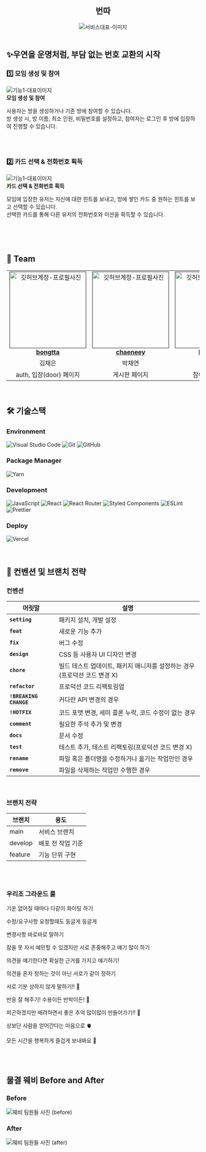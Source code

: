 <div align="center">

<h2> 번따 </h2>

<img src="https://github.com/user-attachments/assets/c8d4878e-61a5-471b-bb66-1ae42711a02f"  alt="서비스대표-이미지" />
</div>

<br/>

<h2> ✨우연을 운명처럼, 부담 없는 번호 교환의 시작 </h2>

<h3> 1️⃣ 모임 생성 및 참여 </h3>
<img src="https://github.com/user-attachments/assets/0582a0cf-a62e-461a-ab35-f8fe01e6b71b"  alt="기능1-대표이미지" />
<div ><strong> 모임 생성 및 참여 </strong> 
  
<p>사용자는 방을 생성하거나 기존 방에 참여할 수 있습니다. <br/>방 생성 시, 방 이름, 최소 인원, 비밀번호를 설정하고, 참여자는 로그인 후 방에 입장하여 진행할 수 있습니다.</p><br/></div>

<br/>

<h3> 2️⃣ 카드 선택 & 전화번호 획득 </h3>
<img src="https://github.com/user-attachments/assets/f43bf288-4db4-4392-9c64-a99f01e92c9e"  alt="기능1-대표이미지" />
<div ><strong> 카드 선택 & 전화번호 획득 </strong>  

<p>모임에 입장한 유저는 자신에 대한 힌트를 보내고, 방에 쌓인 카드 중 원하는 힌트를 보고 선택할 수 있습니다. <br/>선택한 카드를 통해 다른 유저의 전화번호와 미션을 획득할 수 있습니다.</p><br/></div>

<br/>
<br/>

<h2> 👥 Team </h2>

<table align="center">
    <tr align="center">
      <td style="min-width: 150px;">
            <a href="">
              <img src="https://github.com/user-attachments/assets/0ae2e2ba-1246-4099-825c-57ca5afb97dc" width="200" alt="깃허브계정-프로필사진">
              <br />
              <b>bongtta</b>
            </a>
        </td>
      <td style="min-width: 150px;">
            <a href="">
              <img src="https://github.com/user-attachments/assets/87687b8a-298a-4b59-86d0-37a23ba89e49" width="200" alt="깃허브계정-프로필사진">
              <br />
              <b>chaeneey</b>
            </a>
        </td>
      <td style="min-width: 150px;">
            <a href="">
              <img src="https://github.com/user-attachments/assets/d52b95c2-eff1-493f-83e0-5c888b1c89ef" width="200" alt="깃허브계정-프로필사진">
              <br />
              <b>heesunee</b>
            </a>
        </td>
      <td style="min-width: 150px;">
            <a href="">
              <img src="https://github.com/user-attachments/assets/1304e0b8-e1d6-4d25-a20f-3690e763cd75" width="200" alt="깃허브계정-프로필사진">
              <br />
              <b>constantly-dev</b>
            </a>
        </td>
    </tr>
    <tr align="center">
       <td>
            김채은 <br/>
      </td>
       <td>
            박채연 <br/>
      </td>
       <td>
            박희선 <br/>
      </td>
      <td>
            이진혁 <br/>
      </td>
    </tr>
  	<tr align="center">
       <td>
            auth, 입장(door) 페이지 <br/>
      </td>
       <td>
            게시판 페이지 <br/>
      </td>
       <td>
            참여하기 페이지 <br/>
      </td>
      <td>
            방 만들기 페이지 <br/>
      </td>
    </tr>
</table>

<br/>

<h2> 🛠 기술스택 </h2>

### Environment
![Visual Studio Code](https://img.shields.io/badge/Visual%20Studio%20Code-0078d7.svg?style=for-the-badge&logo=visual-studio-code&logoColor=white)
![Git](https://img.shields.io/badge/Git-F05032?style=for-the-badge&logo=Git&logoColor=white)
![GitHub](https://img.shields.io/badge/github-%23121011.svg?style=for-the-badge&logo=github&logoColor=white)

### Package Manager
![Yarn](https://img.shields.io/badge/yarn-%232C8EBB.svg?style=for-the-badge&logo=yarn&logoColor=white)

### Development
![JavaScript](https://img.shields.io/badge/javascript-%23323330.svg?style=for-the-badge&logo=javascript&logoColor=%23F7DF1E)
![React](https://img.shields.io/badge/react-%2320232a.svg?style=for-the-badge&logo=react&logoColor=%2361DAFB)
![React Router](https://img.shields.io/badge/React_Router-CA4245?style=for-the-badge&logo=react-router&logoColor=white)
![Styled Components](https://img.shields.io/badge/styled--components-DB7093?style=for-the-badge&logo=styled-components&logoColor=white)
![ESLint](https://img.shields.io/badge/ESLint-4B3263?style=for-the-badge&logo=eslint&logoColor=white)
![Prettier](https://img.shields.io/badge/prettier-%23F7B93E.svg?style=for-the-badge&logo=prettier&logoColor=black)

### Deploy
![Vercel](https://img.shields.io/badge/vercel-%23000000.svg?style=for-the-badge&logo=vercel&logoColor=white)


<br/>

<h2>  📄 컨벤션 및 브랜치 전략 </h2>

<h3> 컨벤션 </h3>

| 머릿말 | 설명 |
| --- | --- |
| **`setting`** | 패키지 설치, 개발 설정 |
| **`feat`** | 새로운 기능 추가 |
| **`fix`** | 버그 수정 |
| **`design`** | CSS 등 사용자 UI 디자인 변경 |
| **`chore`** | 빌드 테스트 업데이트, 패키지 매니저를 설정하는 경우(프로덕션 코드 변경 X) |
| **`refactor`** | 프로덕션 코드 리팩토링업 |
| **`!BREAKING CHANGE`** | 커다란 API 변경의 경우 |
| **`!HOTFIX`** | 코드 포맷 변경, 세미 콜론 누락, 코드 수정이 없는 경우 |
| **`comment`** | 필요한 주석 추가 및 변경 |
| **`docs`** | 문서 수정 |
| **`test`** | 테스트 추가, 테스트 리팩토링(프로덕션 코드 변경 X) |
| **`rename`** | 파일 혹은 폴더명을 수정하거나 옮기는 작업만인 경우 |
| **`remove`** | 파일을 삭제하는 작업만 수행한 경우 |

<br/>

<h3> 브랜치 전략 </h3>

| 브랜치 | 용도 |
| ------- | ---- |
| main    | 서비스 브랜치  |
| develop | 배포 전 작업 기준  |
| feature | 기능 단위 구현  |

<br/>
<br/>

<h3>우리조 그라운드 룰</h3>
<p>기운 없어질 때마다 다같이 화이팅 하기</p>
<p>수정/요구사항 요청할때도 둥글게 둥글게</p>
<p>변경사항 바로바로 말하기</p>
<p>잠을 못 자서 예민할 수 있겠지만 서로 존중해주고 얘기 많이 하기</p>
<p>의견을 얘기한다면 확실한 근거를 가지고 얘기하기!</p>
<p>의견을 혼자 정하는 것이 아닌 서로가 같이 정하기</p>
<p>서로 기분 상하지 않게 말하기!! 🤗</p>
<p>반응 잘 해주기! 수용이든 반박이든! 👀</p>
<p>피곤하겠지만 배려하면서 좋은 추억 많이많이 만들어가기!! 💭</p>
<p>상보단 사람을 얻어간다는 마음으로 🫀</p>
<p>모든 시간을 행복하게 즐겁게 보내봐요 💞</p>

<br/>
<br/>

<h2> 물결 웨비 Before and After</h2>
<h3>Before</h3>
<img src="https://github.com/user-attachments/assets/d56de934-0674-452c-8154-9793391a9bed" alt="웨비 팀원들 사진 (before)"/>

<br/>


<h3>After</h3>
<img src="" alt="웨비 팀원들 사진 (after)"/>
